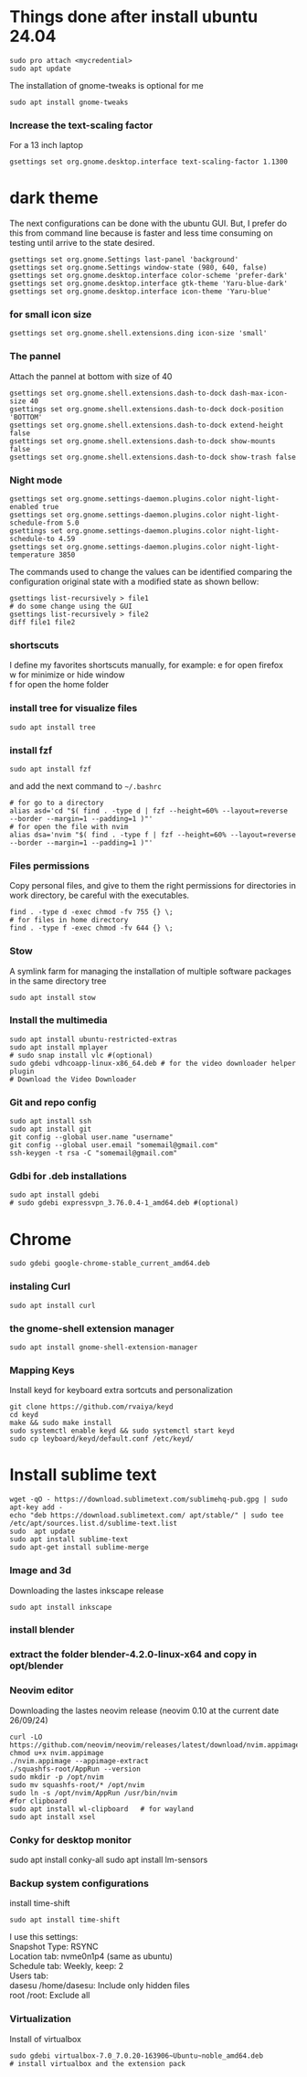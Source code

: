 # Things done after install ubuntu 24.04

```
sudo pro attach <mycredential>
sudo apt update
```

The installation of gnome-tweaks is optional for me
```
sudo apt install gnome-tweaks
```

### Increase the text-scaling factor
For a 13 inch laptop
```
gsettings set org.gnome.desktop.interface text-scaling-factor 1.1300
```

# dark theme
The next configurations can be done with the ubuntu GUI. But, I prefer do this from
command line because is faster and less  time consuming on testing until arrive
to the state desired.
```
gsettings set org.gnome.Settings last-panel 'background'
gsettings set org.gnome.Settings window-state (980, 640, false)
gsettings set org.gnome.desktop.interface color-scheme 'prefer-dark'
gsettings set org.gnome.desktop.interface gtk-theme 'Yaru-blue-dark'
gsettings set org.gnome.desktop.interface icon-theme 'Yaru-blue'
```

### for small icon size
```
gsettings set org.gnome.shell.extensions.ding icon-size 'small'
```

### The pannel
Attach the pannel at bottom with size of 40
```
gsettings set org.gnome.shell.extensions.dash-to-dock dash-max-icon-size 40
gsettings set org.gnome.shell.extensions.dash-to-dock dock-position 'BOTTOM'
gsettings set org.gnome.shell.extensions.dash-to-dock extend-height false
gsettings set org.gnome.shell.extensions.dash-to-dock show-mounts false
gsettings set org.gnome.shell.extensions.dash-to-dock show-trash false
```

### Night mode
```
gsettings set org.gnome.settings-daemon.plugins.color night-light-enabled true
gsettings set org.gnome.settings-daemon.plugins.color night-light-schedule-from 5.0
gsettings set org.gnome.settings-daemon.plugins.color night-light-schedule-to 4.59
gsettings set org.gnome.settings-daemon.plugins.color night-light-temperature 3850
```

The commands used to change the values can be identified comparing the
configuration original state with a modified state as shown bellow:
```
gsettings list-recursively > file1
# do some change using the GUI
gsettings list-recursively > file2
diff file1 file2
```

### shortscuts
I define my favorites shortscuts manually, for example:
<alt>e for open firefox  
<alt>w for minimize or hide window  
<ctrl><alt>f for open the home folder  

### install tree for visualize files
```
sudo apt install tree
```
### install fzf
```
sudo apt install fzf
```

and add the next command to `~/.bashrc`
```
# for go to a directory
alias asd='cd "$( find . -type d | fzf --height=60% --layout=reverse  --border --margin=1 --padding=1 )"'
# for open the file with nvim
alias dsa='nvim "$( find . -type f | fzf --height=60% --layout=reverse  --border --margin=1 --padding=1 )"'
```


### Files permissions
Copy personal files, and give to them the right permissions for directories in
work directory, be careful with the executables.
```
find . -type d -exec chmod -fv 755 {} \;
# for files in home directory
find . -type f -exec chmod -fv 644 {} \;
```

### Stow
A symlink farm for managing the installation of multiple software packages in
the same directory tree
```
sudo apt install stow
```

### Install the multimedia
```
sudo apt install ubuntu-restricted-extras
sudo apt install mplayer 
# sudo snap install vlc #(optional)
sudo gdebi vdhcoapp-linux-x86_64.deb # for the video downloader helper plugin
# Download the Video Downloader
```

### Git and repo config
```
sudo apt install ssh
sudo apt install git
git config --global user.name "username"
git config --global user.email "somemail@gmail.com"
ssh-keygen -t rsa -C "somemail@gmail.com"
```

### Gdbi for .deb installations
```
sudo apt install gdebi
# sudo gdebi expressvpn_3.76.0.4-1_amd64.deb #(optional)
```

# Chrome
```
sudo gdebi google-chrome-stable_current_amd64.deb
```


### instaling Curl
```
sudo apt install curl
```

### the gnome-shell extension manager 
```
sudo apt install gnome-shell-extension-manager
```

### Mapping Keys
Install keyd for keyboard extra sortcuts and personalization
```
git clone https://github.com/rvaiya/keyd
cd keyd
make && sudo make install
sudo systemctl enable keyd && sudo systemctl start keyd
sudo cp leyboard/keyd/default.conf /etc/keyd/
```

# Install sublime text
```
wget -qO - https://download.sublimetext.com/sublimehq-pub.gpg | sudo apt-key add -
echo "deb https://download.sublimetext.com/ apt/stable/" | sudo tee /etc/apt/sources.list.d/sublime-text.list
sudo  apt update
sudo apt install sublime-text
sudo apt-get install sublime-merge
```

### Image and 3d 
Downloading the lastes inkscape release
```
sudo apt install inkscape
```

### install blender
### extract the folder blender-4.2.0-linux-x64 and copy in opt/blender

### Neovim editor
Downloading the lastes neovim release (neovim 0.10 at the current date 26/09/24)
```
curl -LO https://github.com/neovim/neovim/releases/latest/download/nvim.appimage
chmod u+x nvim.appimage
./nvim.appimage --appimage-extract
./squashfs-root/AppRun --version
sudo mkdir -p /opt/nvim
sudo mv squashfs-root/* /opt/nvim
sudo ln -s /opt/nvim/AppRun /usr/bin/nvim
#for clipboard
sudo apt install wl-clipboard   # for wayland
sudo apt install xsel
```

### Conky for desktop monitor
sudo apt install conky-all
sudo apt install lm-sensors


### Backup system configurations
install time-shift
```
sudo apt install time-shift
```
I use this settings:  
Snapshot Type: RSYNC  
Location tab: nvme0n1p4 (same as ubuntu)  
Schedule tab: Weekly, keep: 2  
Users tab:  
dasesu /home/dasesu: Include only hidden files  
root /root: Exclude all  

### Virtualization
Install of virtualbox
```
sudo gdebi virtualbox-7.0_7.0.20-163906~Ubuntu~noble_amd64.deb
# install virtualbox and the extension pack
```
